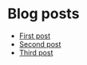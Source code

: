 # Blog posts

- [First post](hyperref:blog-posts/first)
- [Second post](hyperref:blog-posts/second)
- [Third post](hyperref:blog-posts/third)

